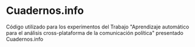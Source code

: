 # Cuadernos.info
Código utilizado para los experimentos del Trabajo "Aprendizaje automático para el análisis cross-plataforma de la comunicación política" presentado Cuadernos.info
